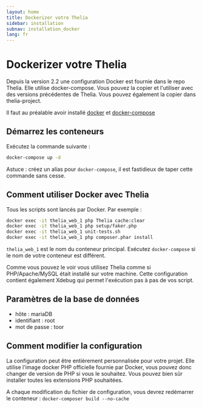 ```yaml
---
layout: home
title: Dockerizer votre Thelia
sidebar: installation
subnav: installation_docker
lang: fr
---
```


<div class="page-header">
    <h1>Dockerizer votre Thelia</h1>
</div>

Depuis la version 2.2 une configuration Docker est fournie dans le repo Thelia. Elle utilise docker-compose. Vous pouvez la copier et l'utiliser avec des versions précédentes de Thelia.
Vous pouvez également la copier dans thelia-project.

Il faut au préalable avoir installé [docker](https://docker.com/) et  [docker-compose](http://docs.docker.com/compose/)

## Démarrez les conteneurs

Exécutez la commande suivante :

```bash
docker-compose up -d
```

Astuce : créez un alias pour `docker-compose`, il est fastidieux de taper cette commande sans cesse.

## Comment utiliser Docker avec Thelia

Tous les scripts sont lancés par Docker. Par exemple :

```bash
docker exec -it thelia_web_1 php Thelia cache:clear
docker exec -it thelia_web_1 php setup/faker.php
docker exec -it thelia_web_1 unit-tests.sh
docker exec -it thelia_web_1 php composer.phar install
```

```thelia_web_1```  est le nom du conteneur principal. Exécutez ```docker-compose``` si le nom de votre conteneur est différent.

Comme vous pouvez le voir vous utilisez Thelia comme si PHP/Apache/MySQL était installé sur votre machine. Cette configuration contient également Xdebug qui permet l'exécution pas à pas de vos script.

## Paramètres de la base de données

* hôte : mariaDB
* identifiant : root
* mot de passe : toor


## Comment modifier la configuration

La configuration peut être entièrement personnalisée pour votre projet. Elle utilise l'image docker PHP officielle fournie par Docker, vous pouvez donc changer de version de PHP si vous le souhaitez.
Vous pouvez bien sûr installer toutes les extensions PHP souhaitées.

A chaque modification du fichier de configuration, vous devrez redémarrer le conteneur :
```docker-composer build --no-cache```